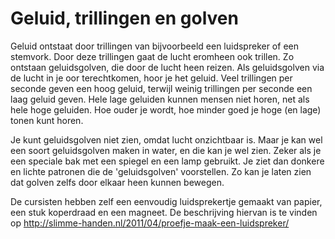 # Geluid, trillingen en golven
Geluid ontstaat door trillingen van bijvoorbeeld een luidspreker of een stemvork. Door deze trillingen gaat de lucht eromheen ook trillen. Zo ontstaan geluidsgolven, die door de lucht heen reizen. Als geluidsgolven via de lucht in je oor terechtkomen, hoor je het geluid. Veel trillingen per seconde geven een hoog geluid, terwijl weinig trillingen per seconde een laag geluid geven. Hele lage geluiden kunnen mensen niet horen, net als hele hoge geluiden. Hoe ouder je wordt, hoe minder goed je hoge (en lage) tonen kunt horen.

Je kunt geluidsgolven niet zien, omdat lucht onzichtbaar is. Maar je kan wel een soort geluidsgolven maken in water, en die kan je wel zien. Zeker als je een speciale bak met een spiegel en een lamp gebruikt. Je ziet dan donkere en lichte patronen die de 'geluidsgolven' voorstellen. Zo kan je laten zien dat golven zelfs door elkaar heen kunnen bewegen.

De cursisten hebben zelf een eenvoudig luidsprekertje gemaakt van papier, een stuk koperdraad en een magneet. De beschrijving hiervan is te vinden op http://slimme-handen.nl/2011/04/proefje-maak-een-luidspreker/
